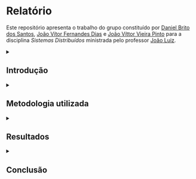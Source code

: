# **Relatório**

Este repositório apresenta o trabalho do grupo constituído por [Daniel Brito dos Santos][GitHubDani], [João Vítor Fernandes Dias][GitHubJVFD] e [João Víttor Vieira Pinto][GitHubJVVP] para a disciplina *Sistemas Distribuídos* ministrada pelo professor [João Luiz][GitHubProf].

<details>
<summary>

## **Introdução**

</summary>

A proposta da disciplina foi desenvolver um sistema de comunicação por mensagem utilizando das técnicas estudadas no contexto de sistemas distribuídos. A maior parte do desenvolvimento envolveu a implementação de um chat utilizando chamadas remotas de procedimento e o processo de fazer implementações heterogêneas funcionarem de forma transparente ao usuário. 

Como durante a parte inicial do desenvolvimento, ocorreram divergências quanto a estrutura, biblioteca utilizada e paradigma de programação, optamos por desenvolver de forma segmentada, mesmo que todos tenham utilizado Python como linguagem de programação.

O Repositório está organizado em diversas pastas associadas a diversas vertentes de modelos de desenvolvimento que foram pesquisados e analisados como alternativas. Entretanto, os dois que apresentam maior relevância são os "[dani_rpc][LinkDaniRpc]" e o "[jvfd_xmlrpc][LinkJvfdXmlRpc]" que utilizam da biblioteca XMLRPC.

</details>

<details>
<summary>

## **Metodologia utilizada**

</summary>

Abaixo estão listadas alguns pontos marcantes em relação às escolhas tidas pelos integrantes do grupo quanto a linguagem, paradigmas, bibliotecas, e outros parâmetros utilizados ao longo do trabalho.

### Linguagem: Python 3

A linguagem [Python][LinkPython] foi escolhida por ser uma linguagem de alto nível de fácil entendimento. E também por ser uma linguagem de conhecimento comum dos integrantes. Além disso, por apresentar vasta gama de bibliotecas e implementações, ela se mostrou uma linguagem apropriada para o trabalho. Especialmente porque permite o nível certo de abstração para a aprendizagem do conceito, sem sobrecarregar o desenvolvedor com seus detalhes de baixo nível. 

### Paradigma: Orientado a Objetos e Procedural

Inicialmente a proposta do trabalho seria desenvolver a aplicação utilizando a orientação a objetos. Entretanto, como forma de testar a heterogeneidade, uma dos problemas encontrados no desenvolvimento de sistemas distribuídos, optou-se por também ser desenvolvido uma aplicação utilizando o paradigma procedural.

### Bibliotecas: xmlrpc e socket

Diversas bibliotecas foram pesquisadas para cumprir com a proposta do trabalho, dentre elas [redis][LinkRedis], [redisrpc][LinkRedisrpc], [pyro 3][LinkPyro3], [RPyC][LinkRPyC], etc. Entretanto foram escolhidas as bibliotecas [xmlrpc][LinkXMLRPC] e [socket][LinkSocket]. A primeira por apresentar aplicações que aparentavam ser simples de entender e modificar, a segunda por permitir um contato mais direto entre o cliente e servidor, ambas sendo bibliotecas nativa do próprio Python.
Também utilizamos a biblioteca nativa de threads para executar paralelamente os serviços necessários ao funcionamento do programa de forma transparente ao usuário.

### IDE: [Visual Studio Code][LinkVSCode]

É a IDE mais comumente utilizada pelos integrantes do grupo.

### Versionamento: [GitHub][LinkGitHub]

Uma das ferramentas de versionamento mais amplamente utilizada pelos desenvolvedores.

### Modelo de aplicação: Cliente-Servidor e P2P

Foram os modelos de aplicação propostos pelo professor para o desenvolvimento do trabalho.
Sendo que o modelo p2p foi implementado a título de prova de conceito, enquanto o cliente-servidor pôde ser explorado com mais detalhes devido a disparidade de tempo e contexto disponíveis para cada um deles. 

</details>

<details>
<summary>

## **Resultados**

</summary>

Como foi implementado o sistema. Detalhes relevantes, como o programa tá estruturado, diagramas, testes realizados (metodologia) e resultados de fato

Como comentado previamente, diversas bibliotecas foram pesquisadas e também implementações respectivas, entretanto, essas empreitadas não se mostraram tão frutíferas. Abaixo seguem maiores informações quanto aos resultados alcançados.

### [Daniel Brito][GitHubDani]

<!-- Deixar Daniel preencher com mais detalhes depois -->
[Daniel Brito][GitHubDani] inicialmente optou por implementar um sistema de comunicação, orientado a objetos no modelo cliente-servidor, utilizando a biblioteca socket. Uma abordagem de mais baixo nível para estabelescer a transmissão de mensagens entre cliente e servidor. O código está contido no arquivo [sock_chat.py](./socket/sock_chat.py) que apresenta desde a implementação do servidor e cliente por meio do envio de mensagens através do socket tipo TCP até um teste rápido e uma interface simples to tipo CLI. 

Em um segundo momento, visando a interconectividade com outras implementações, o aluno implementou uma segunda versão do chat, agora mais completa em funcionalidades, utilizando da biblioteca xmlrpc. Seu código é constituído por 4 arquivos principais:

- [chat.py](./dani_rpc/chat.py)
  - Implementa o mecanismo de funcionamento do chat. Nele estão as funções definidas em aula, bem como todo o seu mecanismo. 
- [xmlrpc_wrapper.py](./dani_rpc/xmlrpc_wrapper.py)
  - Agrupa as funções necessárias para encapsular o modelo cliente-servidor da biblioteca xmlrpc 
- [chat_server.py](dani_rpc/chat_server.py)
  - Encapsula o servidor implementado no módulo chat com o servidor-rpc da biblioteca xmlrpc.
- [chat_client.py](dani_rpc/chat_client.py)
  - Faz a interface entre a implementação do cliente do módulo chat com o cliente da biblioteca xmlrpc

### [João Dias][GitHubJVFD]

O aluno [João Dias][GitHubJVFD] optou por implementar o modelo cliente-servidor também utilizando a biblioteca [xmlrpc][LinkXMLRPC], entretanto, não utilizando do paradigma orientado a objetos. Sua implementação conta com dois arquivos:

- client.py
  - Conta com a conexão do cliente com o serviddor, sua interface e implementação das funções a serem executadas.
- server.py
  - Configura o servidor e define as funções que poderão ser chamadas pelos clientes.

Essa implementação, passou por algumas iterações que estão divididas em pastas, indo (mais ou menos) desde o mais simples ao mais avançado. Finalizando com uma aplicação que permite o envio de mensagem entre clientes e um servidor através de envios de mensagens de texto em formato de [json][LinkJson], para que possam ser processadas de forma padrão entre as aplicações dos alunos.

### [João Pinto][GitHubJVVP]

[João Pinto][GitHubJVVP] utilizou da implementação em [Python 2][LinkPython2] disponibilizada pelo Siddhartha Sahu em seu [GitHub][GitHubP2P] que apresenta uma estrutura simples e monolítica, entretanto, orientada a objetos, para que através das bibliotecas [Socket][LinkSocket] para conexão, [Tkinter][LinkTkinter] para interface gráfica e [Threads][LinkThread] para a distribuição de tarefas em diversas threads, de modo a desenvolver uma aplicação de conexão remota para envio de mensagens através de IP e Porta.

<details> <summary>

### Testes

</summary>

Uma das propostas do trabalho era a de haver testes entre diversas implementações de uma aplicação. Aplicação essa, que desenvolvida seguindo um conjunto de padrões pré-estabelecidos, viria a superar a questão apontada da [heterogeneidade][LinkHeterogeneidade]. O que de fato foi comprovado com os testes descritos abaixo.

Os testes iniciais de uma forma geral envolviam utilizar, em um mesmo dispositivo, um cliente enviando mensagens para o servidor. Com o sucesso, diversas instâncias de clientes passaram a ser executadas para que houvesse a interação entre eles. Após os testes próprios, testes entre aplicações distintas foram realizados se encontram descritos abaixo.

Testes que foram realizados, mas que, até o presente momento não se mostraram bem sucedidos, envolvem o envio e recebimento de dados através da rede à distância. A não ser quando algum emulador de rede local como o [Hamachi][LinkHamachi] ou o [Radmin][LinkRadmin] eram utilizados. Isso ocorre em função da própria organização da rede mundial de computadores, visto que os endereços de ip de cada computador são uma abstração do endereço real do provedor, e portanto, sem um servidor com ip externo próprio não nos é possível conectar fora de nosso roteador em comum, a não ser que utilizemos uma "rede local" fictícia sobre a rede real, como um vpn por exemplo. 

#### [João Dias][GitHubJVFD] ↔ [Daniel Brito][GitHubDani]

Embora ambas as aplicações tenham sido feitas por integrantes de um mesmo grupo, ainda assim foram desenvolvidas com paradigmas diferentes, com mecanismos internos diferentes, o que poderia vir a se tornar uma problemática para a interação entre elas, problemática esta que não ocorreu, visto que a comunicação ocorrida foi bem sucedida.

Apenas em testes iniciais que essa comunicação não teve sucesso, entretanto, esse fato se deu pela tentativa de conexão através de um roteador da instituição que aparentemente restringia a conexão.

#### [João Dias][GitHubJVFD] ↔ [José Lucio][GitHubJose]

Agora sim sendo feita o teste entre grupos diferentes, a [aplicação][RepositorioJose] do [José Lucio][GitHubJose], também desenvolvida em [Python][LinkPython] conseguiu se comunicar com a do [João Dias][GitHubJVFD], entretanto um comportamento inesperado foi percebido em relação ao retorno do servidor desenvolvido pelo [José Lucio][GitHubJose]: seu servidor, ao retornar a listagem das mensagens armazenadas, acabava enviando com um par extra de colchetes, comportamento esse não esperado segundo as normas estabelecidas em sala de aula. Entretanto, não aparenta ser uma questão crítica e se mostra contornável.

#### [Daniel Brito][GitHubDani] ↔ [José Lucio][GitHubJose]

As aplicações desses dois alunos se mostraram completamente compatíveis. Qualquer um dos servidores foi capaz de servir clientes simultaneos das duas implementações.

#### Conclusões

A partir dos testes realizados, ficou claro que nossas implementações são plenamente compatíveis com quaisquer outras que sigam as mesmas diretrizes de interface. Mesmo que não tenhamos conseguido testar com todos os grupos ficou claro que os resultados seriam os mesmos. 
Uma vez que a chamada remota de método efetua toda a abstração necessária para funcionar como a execução local de uma função. 



</details>

</details>

<details>
<summary>

## **Conclusão**

</summary>

Mais importante: mais relevante do que aprendeu e aplicou. Limitações do programa. Aplicabilidade dos conceitos. Como melhorar o programa? Desafios?

Embora envolto de diversos contratempos e problemas ao longo do desenvolvimento, a finalização do trabalho se mostrou bem sucedida com alguns apontamentos mais específicos a serem comentados com mais detalhes.

### Aprendizados

Como aprendizado geral, foi possível visualizar na prática diversas formas possíveis de se estabelecer conexões remotas entre vários dispositivos, bem como os problemas encontrados neste processo e como os solucionar. Houve maior aprofundamento em conceitos de conexão remota, uso de sockets na prática, threading,  gestão de transferência de mensagens entre dispositivos e em como essa relação pode ser feita através da chamada remota de procedimentos e sockets.  

Também aprendemos questões mais intagíveis como a maturidade de desenvolvimento no que tange todos os processos necessários para "trazer a vida" um sistema. Praticamos comunicação e cooperação, deliberação empreendedora, análise de software. Adquirimos maior experiência na resolução de problemas, e uma visão mais precisa e embasado de sistemas distribuídos como campo de conhecimento.

### Limitações

Uma das maiores limitações encontradas no desenvolvimento foi a incerteza quando a causa de alguns problemas que surgiram durante os testes, não ficando bem especificado se estava ocorrendo por questão de hardware (envolvendo os roteadores, por exemplo), ou se havia ocorrido uma falha na implementação. Mas eventualmente todos foram contornados ou compreendidos. 

Atualmente, não ocorre de forma simples a conexão remota entre diferentes redes através da internet, o que se mostrou uma limitação considerável, visto que idealmente essa funcionalidade teria sido alcançada. Mas entendemos que é uma limitação da própria arquitetura de redes, e em um desenvolvimento futuro podemos solucionar utilizando servidores remotos. 

### Aprimoramentos

Como aprimoramentos para as aplicações apontadas, vê-se a listagem do arquivo [ToDo.md][HiperLinkToDo], mas podendo ser ilustrados alguns aqui.

- [ ] Tentar trocar mensagens entre redes distintas
- [ ] Definir timestamp para cada mensagem
- [ ] Definir ID único para cada cliente de forma generativa. 
- [ ] Implementar criptografia
- [ ] Permitir envios personalizados como multicast e broadcast
- [ ] Criar sistema de status online
- [ ] Armazenar os as mensagens recebidas pelo servidor de forma permanente
- [ ] Tentar reenviar mensagens perdidas
- [ ] Realizar filtragem de mensagens duplicadas
- [ ] Reenvio de mensagem em caso de perda
- [ ] Implementar todas as funcionalidades em uma arquitetura p2p
- [ ] Mapa topológico da rede para maior eficiência
- [ ] Ter um servidor externo para que os peers se encontrem

</details>

<!-- # Introdução -->
[GitHubProf]: https://github.com/jlalmeidaf
[GitHubJVFD]: https://github.com/jvfd3
[GitHubDani]: https://github.com/dbs-97
<!-- [GitHubJVVP]: https://github.com/jvvp2000 -->
[GitHubJVVP]: https://github.com/vittorpinto
<!-- ## Linguagem -->
[LinkPython]: https://www.python.org/downloads/
<!-- ## Bibliotecas -->
[LinkRedis]: https://docs.redis.com/latest/rs/references/client_references/client_python/
[LinkRedisrpc]: https://github.com/nfarring/redisrpc
[LinkPyro3]: https://pypi.org/project/Pyro/
[LinkRPyC]: https://rpyc.readthedocs.io/en/latest/
[LinkXMLRPC]: https://docs.python.org/3/library/xmlrpc.html
[LinkSocket]: https://docs.python.org/3/library/socket.html
[LinkVSCode]: https://code.visualstudio.com/
[LinkGitHub]: https://github.com
<!-- ## Resultados -->
[LinkJson]: https://www.json.org/json-pt.html
[LinkPython2]: https://www.python.org/download/releases/2.0/
[GitHubP2P]: https://github.com/sdht0/P2P-chat-application
[LinkTkinter]: https://docs.python.org/3/library/tkinter.html
[LinkThread]: https://docs.python.org/3/library/threading.html
[LinkHeterogeneidade]: https://sites.google.com/site/proffdesiqsistemasdistribuidos/aulas/caracterizacao-de-sistemas-distribuidos#:~:text=que%20podem%20ser-,heterog%C3%AAneos,-%2C%20com%20diferentes%20sistemas
[GitHubJose]: https://github.com/zehlu
[LinkHamachi]: https://www.vpn.net/
[LinkRadmin]: https://www.radmin-vpn.com/
[RepositorioJose]: https://github.com/Zehlu/Trabalho_de_distribuidos
<!-- ## Conclusão -->
[HiperLinkToDo]: https://github.com/dbs-97/sistdist/blob/main/TODO.md#todo
[LinkDaniRpc]: ./dani_rpc/
[LinkJvfdXmlRpc]: ./jvfd_xmlrpc/

